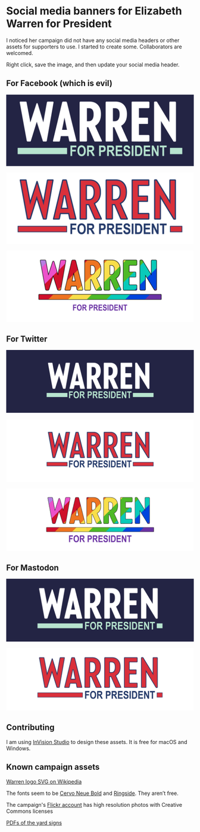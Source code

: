 # Social media banners for Elizabeth Warren for President

I noticed her campaign did not have any social media headers or other assets for supporters to use. I started to create some. Collaborators are welcomed.

Right click, save the image, and then update your social media header.

## For Facebook (which is evil)

![blue green](https://raw.githubusercontent.com/jeremiahlee/warren-for-president/master/blue-green-facebook-cover%402x.png)

![red white blue](https://raw.githubusercontent.com/jeremiahlee/warren-for-president/master/red-white-blue-facebook-cover%402x.png)

![pride](https://raw.githubusercontent.com/jeremiahlee/warren-for-president/master/pride-facebook-cover%402x.png)


## For Twitter

![blue green](https://raw.githubusercontent.com/jeremiahlee/warren-for-president/master/blue-green-twitter-header%402x.png)

![red white blue](https://raw.githubusercontent.com/jeremiahlee/warren-for-president/master/red-white-blue-twitter-header.png)

![pride](https://raw.githubusercontent.com/jeremiahlee/warren-for-president/master/pride-twitter-header.png)


## For Mastodon

![blue green](https://raw.githubusercontent.com/jeremiahlee/warren-for-president/master/blue-green-mastodon-header.png)

![red white blue](https://raw.githubusercontent.com/jeremiahlee/warren-for-president/master/red-white-blue-mastodon-header.png)


## Contributing

I am using [InVision Studio](https://www.invisionapp.com/studio) to design these assets. It is free for macOS and Windows.

## Known campaign assets

[Warren logo SVG on Wikipedia](https://en.wikipedia.org/wiki/Elizabeth_Warren_2020_presidential_campaign#/media/File:Elizabeth_Warren_2020_presidential_campaign_logo.svg)

The fonts seem to be [Cervo Neue Bold](https://www.myfonts.com/fonts/blazej-ostoja-lniski/cervo-neue/bold/) and [Ringside](https://www.typography.com/fonts/ringside/styles/ringsidecompressedcondensed). They aren’t free.

The campaign's [Flickr account](https://www.flickr.com/photos/elizabethwarren/) has high resolution photos with Creative Commons licenses

[PDFs of the yard signs](https://elizabethwarren.com/signs)
